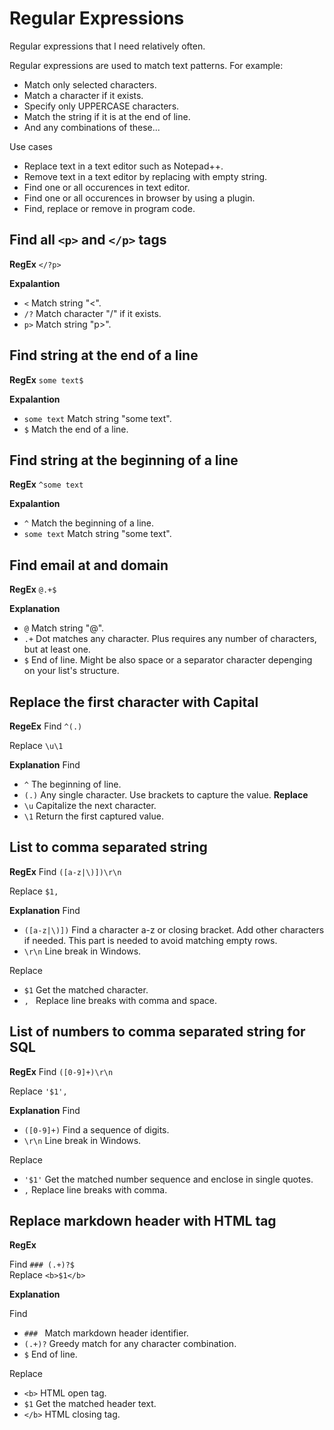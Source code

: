 # Regular Expressions
Regular expressions that I need relatively often.

Regular expressions are used to match
text patterns. For example:
* Match only selected characters.
* Match a character if it exists.
* Specify only UPPERCASE characters.
* Match the string if it is at the end of line.
* And any combinations of these...

Use cases
* Replace text in a text editor such as Notepad++.
* Remove text in a text editor by replacing with empty string.
* Find one or all occurences in text editor.
* Find one or all occurences in browser by using a plugin.
* Find, replace or remove in program code.

## Find all `<p>` and `</p>` tags

<b>RegEx</b>
`</?p>`

<b>Expalantion</b>
* `<` Match string "<".
* `/?` Match character "/" if it exists.
* `p>` Match string "p>".

## Find string at the end of a line

<b>RegEx</b>
`some text$`

<b>Expalantion</b>
* `some text` Match string "some text".
* `$` Match the end of a line.

## Find string at the beginning of a line

<b>RegEx</b>
`^some text`

<b>Expalantion</b>
* `^` Match the beginning of a line.
* `some text` Match string "some text".

## Find email at and domain

<b>RegEx</b>
`@.+$`

<b>Explanation</b>
* `@` Match string "@".
* `.+` Dot matches any character. Plus requires any number of characters, but at least one.
* `$` End of line. Might be also space or a separator character depenging on your list's structure.

## Replace the first character with Capital

<b>RegeEx</b>
Find `^(.)`

Replace `\u\1`

<b>Explanation</b>
Find
* `^` The beginning of line.
* `(.)` Any single character. Use brackets to capture the value.
<b>Replace</b>
* `\u` Capitalize the next character.
* `\1` Return the first captured value.

## List to comma separated string

<b>RegEx</b>
Find `([a-z|\)])\r\n`

Replace `$1, `


<b>Explanation</b>
Find
* `([a-z|\)])` Find a character a-z or closing bracket. Add other characters if needed. This part is needed to avoid matching empty rows.
* `\r\n` Line break in Windows.

Replace
* `$1` Get the matched character.
* `, ` Replace line breaks with comma and space.

## List of numbers to comma separated string for SQL
<b>RegEx</b>
Find `([0-9]+)\r\n`

Replace `'$1',`


<b>Explanation</b>
Find
* `([0-9]+)` Find a sequence of digits.
* `\r\n` Line break in Windows.

Replace
* `'$1'` Get the matched number sequence and enclose in single quotes.
* `,` Replace line breaks with comma.

## Replace markdown header with HTML tag
<b>RegEx</b>

Find `### (.+)?$`
<br/>
Replace `<b>$1</b>`

<b>Explanation</b>

Find
* `### ` Match markdown header identifier.
* `(.+)?` Greedy match for any character combination.
* `$` End of line.  

Replace
* `<b>` HTML open tag.
* `$1` Get the matched header text.
* `</b>` HTML closing tag.

